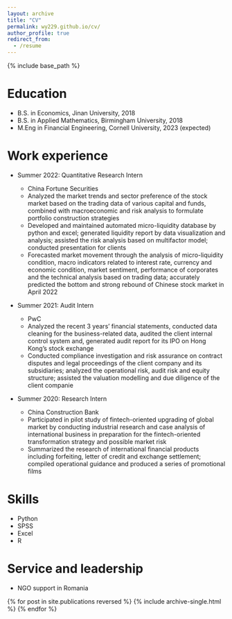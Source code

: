 ```yaml
---
layout: archive
title: "CV"
permalink: wy229.github.io/cv/
author_profile: true
redirect_from:
  - /resume
---
```


{% include base_path %}

Education
======
* B.S. in Economics, Jinan University, 2018
* B.S. in Applied Mathematics, Birmingham University, 2018
* M.Eng in Financial Engineering, Cornell University, 2023 (expected)

Work experience
======
* Summer 2022: Quantitative Research Intern
  * China Fortune Securities
  * Analyzed the market trends and sector preference of the stock market based on the trading data of various capital and funds, combined with macroeconomic and risk analysis to formulate portfolio construction strategies 
  * Developed and maintained automated micro-liquidity database by python and excel; generated liquidity report by data visualization and analysis; assisted the risk analysis based on multifactor model; conducted presentation for clients
  * Forecasted market movement through the analysis of micro-liquidity condition, macro indicators related to interest rate, currency and economic condition, market sentiment, performance of corporates and the technical analysis based on trading data; accurately predicted the bottom and strong rebound of Chinese stock market in April 2022

* Summer 2021: Audit Intern
  * PwC
  * Analyzed the recent 3 years’ financial statements, conducted data cleaning for the business-related data, audited the client internal control system and, generated audit report for its IPO on Hong Kong’s stock exchange
  * Conducted compliance investigation and risk assurance on contract disputes and legal proceedings of the client company and its subsidiaries; analyzed the operational risk, audit risk and equity structure; assisted the valuation modelling and due diligence of the client companie

* Summer 2020: Research Intern
  * China Construction Bank
  * Participated in pilot study of fintech-oriented upgrading of global market by conducting industrial research and case analysis of international business in preparation for the fintech-oriented transformation strategy and possible market risk
  * Summarized the research of international financial products including forfeiting, letter of credit and exchange settlement; compiled operational guidance and produced a series of promotional films
  
Skills
======
* Python
* SPSS
* Excel
* R

Service and leadership
======
* NGO support in Romania

{% for post in site.publications reversed %}
  {% include archive-single.html %}
{% endfor %}
